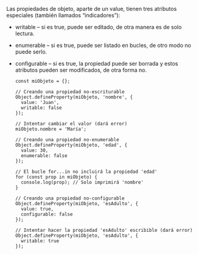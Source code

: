 Las propiedades de objeto, aparte de un value, tienen tres atributos especiales (también llamados “indicadores”):

* writable – si es true, puede ser editado, de otra manera es de solo lectura.
* enumerable – si es true, puede ser listado en bucles, de otro modo no puede serlo.
* configurable – si es true, la propiedad puede ser borrada y estos atributos pueden ser modificados, de otra forma no.


      
      const miObjeto = {};
      
      // Creando una propiedad no-escriturable
      Object.defineProperty(miObjeto, 'nombre', {
        value: 'Juan',
        writable: false
      });
      
      // Intentar cambiar el valor (dará error)
      miObjeto.nombre = 'María';
      
      // Creando una propiedad no-enumerable
      Object.defineProperty(miObjeto, 'edad', {
        value: 30,
        enumerable: false
      });
      
      // El bucle for...in no incluirá la propiedad 'edad'
      for (const prop in miObjeto) {
        console.log(prop); // Solo imprimirá 'nombre'
      }
      
      // Creando una propiedad no-configurable
      Object.defineProperty(miObjeto, 'esAdulto', {
        value: true,
        configurable: false
      });
      
      // Intentar hacer la propiedad 'esAdulto' escribible (dará error)
      Object.defineProperty(miObjeto, 'esAdulto', {
        writable: true
      });
